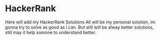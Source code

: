 # HackerRank
Here will add my HackerRank Solutions
All will be my personal solution, im gonna try to solve as good as i can. But still will be alway better solutions, 
still may it help somone to understand better. 
